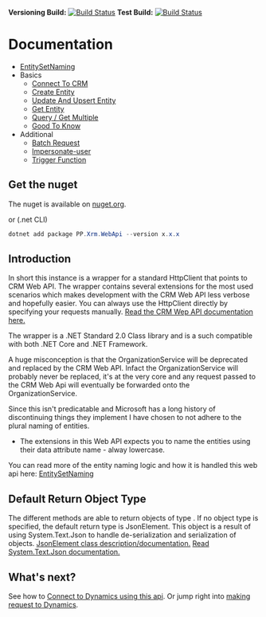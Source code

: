 **Versioning Build:** [![Build Status](https://peterpilot.visualstudio.com/PP.Xrm/_apis/build/status/PP.Xrm%20Release?branchName=master)](https://peterpilot.visualstudio.com/PP.Xrm/_build/latest?definitionId=6&branchName=master) **Test Build:** [![Build Status](https://peterpilot.visualstudio.com/PP.Xrm/_apis/build/status/PP.Xrm?branchName=master)](https://peterpilot.visualstudio.com/PP.Xrm/_build/latest?definitionId=5&branchName=master)
# Documentation

- [EntitySetNaming](/entitysetnaming.md)
- Basics
  - [Connect To CRM](/how-to/connect-to-crm.md)
  - [Create Entity](/how-to/create-entity.md)
  - [Update And Upsert Entity](/how-to/update-and-upsert-entity.md)
  - [Get Entity](/how-to/get-entity.md)
  - [Query / Get Multiple](/how-to/get-multiple.md)
  - [Good To Know](/how-to/good-to-know.md)
- Additional
  - [Batch Request](/how-to/batch-request.md)
  - [Impersonate-user](/how-to/impersonate-user.md)
  - [Trigger Function](/how-to/trigger-function.md)
  
## Get the nuget
The nuget is available on [nuget.org](https://www.nuget.org/packages/PP.Xrm.WebApi/).

or (.net CLI)
```powershell
dotnet add package PP.Xrm.WebApi --version x.x.x
```


## Introduction
In short this instance is a wrapper for a standard HttpClient that points to CRM Web API.
The wrapper contains several extensions for the most used scenarios which makes development with the CRM Web API less verbose and hopefully easier.
You can always use the HttpClient directly by specifying your requests manually.
[Read the CRM Wep API documentation here.](https://docs.microsoft.com/en-us/powerapps/developer/common-data-service/webapi/overview)

The wrapper is a .NET Standard 2.0 Class library and is a such compatible with both .NET Core and .NET Framework.

A huge misconception is that the OrganizationService will be deprecated and replaced by the CRM Web API.
Infact the OrganizationService will probably never be replaced, it's at the very core and any request passed
to the CRM Web Api will eventually be forwarded onto the OrganizationService.




Since this isn't predicatable and Microsoft has a long history of discontinuing things they implement I have chosen to not adhere to the plural naming of entities.
- The extensions in this Web API expects you to name the entities using their data attribute name - alway lowercase.

You can read more of the entity naming logic and how it is handled this web api here:
[EntitySetNaming](/ReadMe/EntitySetNaming)

## Default Return Object Type
The different methods are able to return objects of type <T>. If no object type is specified, the default return type is JsonElement. This object is a result of using System.Text.Json to handle de-serialization and serialization of objects.
[JsonElement class description/documentation.](https://docs.microsoft.com/en-us/dotnet/api/system.text.json.jsonelement?view=netcore-3.1)
[Read System.Text.Json documentation.](https://docs.microsoft.com/en-us/dotnet/standard/serialization/system-text-json-how-to) 

## What's next?
See how to [Connect to Dynamics using this api](/how-to/connect-to-crm.md).
Or jump right into [making request to Dynamics](/how-to/create-entity.md).









